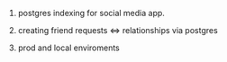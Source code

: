 1. postgres indexing for social media app.

2. creating friend requests <=> relationships via postgres

3. prod and local enviroments
